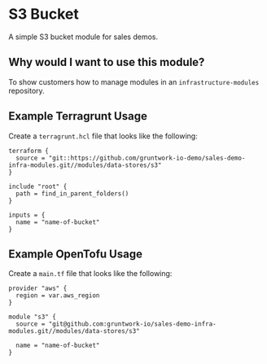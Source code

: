 # S3 Bucket

A simple S3 bucket module for sales demos.

## Why would I want to use this module?

To show customers how to manage modules in an `infrastructure-modules` repository.

## Example Terragrunt Usage

Create a `terragrunt.hcl` file that looks like the following:

```hcl
terraform {
  source = "git::https://github.com/gruntwork-io-demo/sales-demo-infra-modules.git//modules/data-stores/s3"
}

include "root" {
  path = find_in_parent_folders()
}

inputs = {
  name = "name-of-bucket"
}
```

## Example OpenTofu Usage

Create a `main.tf` file that looks like the following:

```hcl
provider "aws" {
  region = var.aws_region
}

module "s3" {
  source = "git@github.com:gruntwork-io/sales-demo-infra-modules.git//modules/data-stores/s3"

  name = "name-of-bucket"
}
```
